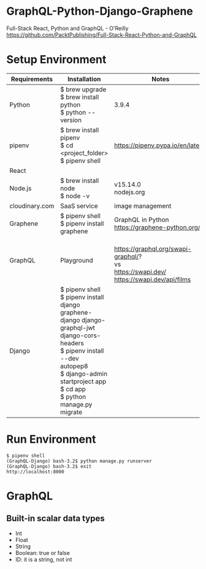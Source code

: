# GraphQL-Python-Django-Graphene

Full-Stack React, Python and GraphQL - O'Reilly
https://github.com/PacktPublishing/Full-Stack-React-Python-and-GraphQL

# Setup Environment
| Requirements | Installation | Notes |
| ------------ | ------------ | ----- |
| Python | $ brew upgrade <br/> $ brew install python <br/> $ python --version | 3.9.4 |  
| pipenv | $ brew install pipenv <br /> $ cd \<project_folder\> <br/> $ pipenv shell | https://pipenv.pypa.io/en/latest/ |
| React | | |
| Node.js | $ brew install node <br /> $ node -v | v15.14.0 <br/> nodejs.org |
| cloudinary.com | SaaS service | image management |
| Graphene | $ pipenv shell <br/> $ pipenv install graphene | GraphQL in Python <br/>https://graphene-python.org/
| GraphQL | Playground| <br/> https://graphql.org/swapi-graphql/? <br/> vs <br/> https://swapi.dev/ <br/> https://swapi.dev/api/films |
| Django | $ pipenv shell <br/> $ pipenv install django graphene-django django-graphql-jwt django-cors-headers <br/> $ pipenv install --dev autopep8 <br/> $ django-admin startproject app <br/> $ cd app  <br/> $ python manage.py migrate

# Run Environment
```
$ pipenv shell
(GraphQL-Django) bash-3.2$ python manage.py runserver
(GraphQL-Django) bash-3.2$ exit
http://localhost:8000
```

# GraphQL
## Built-in scalar data types
- Int
- Float
- String
- Boolean: true or false
- ID: it is a string, not int
